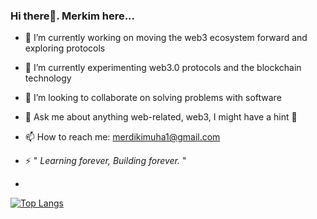 ### Hi there👋. Merkim here...

<!--
**Merdi-kim/Merdi-kim** is a ✨ _special_ ✨ repository because its `README.md` (this file) appears on your GitHub profile.

Here are some ideas to get you started: -->

- 🔭 I’m currently working on moving the web3 ecosystem forward and exploring protocols 
- 🌱 I’m currently experimenting web3.0 protocols and the blockchain technology
- 👯 I’m looking to collaborate on solving problems with software
- 💬 Ask me about anything web-related, web3, I might have a hint 🤔
- 📫 How to reach me: merdikimuha1@gmail.com

- ⚡ " *Learning forever, Building forever.* "
- 
[![Top Langs](https://github-readme-stats.vercel.app/api/top-langs/?username=Merdi-kim)](https://github.com/Merdi-kim/github-readme-stats)

